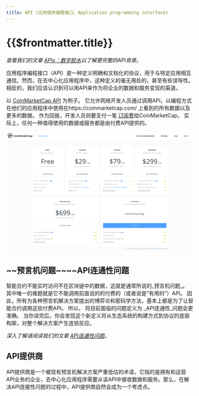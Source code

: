 ```yaml
---
title: API (应用程序编程接口，Application programming interface)
---
```


# {{$frontmatter.title}}

<TocHeader /> <TOC class="table-of-contents" :include-level="[2,3]" />

_查看我们的文章 [APIs：数字胶水](https://medium.com/api3/apis-the-digital-glue-7ac87566e773)以了解更完整的API背景。_

应用程序编程接口（API）是一种定义明确和文档化的协议，用于与特定应用相互通信。然而，在去中心化应用程序中，这种定义的毫无用处的，甚至有些误导性。相反的，我们应该认识到可以用API来作为将企业的数据和服务变现的渠道。

以 [CoinMarketCap API](https://coinmarketcap.com/api/) 为例子。 它允许网络开发人员通过调用API，以编程方式在他们的应用程序中使用在https://coinmarketcap.com/ 上看到的所有数据以及更多的数据。 作为回报，开发人员则要支付一笔 [订阅费](https://coinmarketcap.com/api/pricing/)给CoinMarketCap。 实际上，任何一种值得使用的数据或服务都是由付费API提供的。

<p align="center">
  <img src="../assets/images/coinmarketcap.png" />
</p>

## ~~预言机问题~~~~API连通性问题

智能合约不能实时访问不在区块链中的数据，这就是通常所说的_预言机问题_。 其中唯一的难题就是它不能调用前面说的的付费的（或者说是“有用的”）API。 因此，所有为各种预言机解决方案提出的博弈论和密码学方法，基本上都是为了让智能合约调用这些付费API。 所以， 将目前面临的问题定义为 _API连通性_问题会更准确。 当你读完后，你会发现这个新定义将从生态系统的构建方式到协议的底层构架，对整个解决方案产生连锁反应。

_深入了解请阅读我们的文章 [API连通性问题](https://medium.com/api3/the-api-connectivity-problem-bd7fa0420636)。_

## API提供商

API提供商是一个被现有预言机解决方案严重低估的术语，它指的是拥有和运营API业务的企业，去中心化应用程序需要从该API中接收数据和服务。那么，在解决API连接性问题的过程中，API提供商自然会成为一个考虑点。
